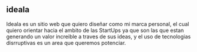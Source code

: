 ## ideala

Ideala es un sitio web que quiero diseñar como mi marca personal, el cual quiero orientar hacia el ambito de las StartUps 
ya que son las que estan generando un valor increible a traves de sus ideas, y el uso de tecnologias disrruptivas es un area
que queremos potenciar.
